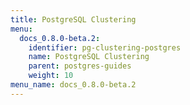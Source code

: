 ```yaml
---
title: PostgreSQL Clustering
menu:
  docs_0.8.0-beta.2:
    identifier: pg-clustering-postgres
    name: PostgreSQL Clustering
    parent: postgres-guides
    weight: 10
menu_name: docs_0.8.0-beta.2
---
```


